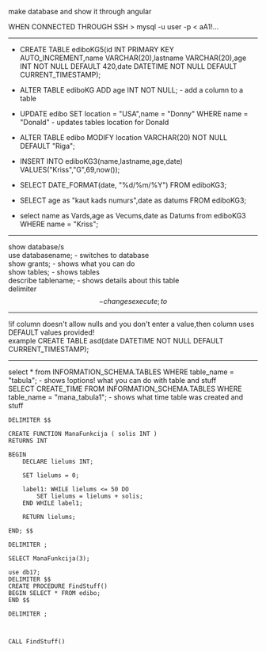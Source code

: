 make database and show it through angular       


WHEN CONNECTED THROUGH SSH >
mysql -u user -p  < aA1!...          
    
------------------------------------------------------------------  
- CREATE TABLE ediboKG5(id INT PRIMARY KEY AUTO_INCREMENT,name VARCHAR(20),lastname VARCHAR(20),age INT NOT NULL DEFAULT 420,date DATETIME NOT NULL DEFAULT CURRENT_TIMESTAMP);                     
- ALTER TABLE ediboKG ADD age INT NOT NULL; - add a column to a table                             
      
  
      
- UPDATE edibo SET location = "USA",name = "Donny"  WHERE name = "Donald"   - updates tables location for Donald    
- ALTER TABLE edibo MODIFY location VARCHAR(20) NOT NULL DEFAULT "Riga";      


- INSERT INTO ediboKG3(name,lastname,age,date) VALUES("Kriss","G",69,now());          
- SELECT DATE_FORMAT(date, "%d/%m/%Y") FROM ediboKG3;         
- SELECT age as "kaut kads numurs",date as datums FROM ediboKG3;  
- select name as Vards,age as Vecums,date as Datums from ediboKG3 WHERE name = "Kriss";

    
------------------------------------------------------------------    
show database/s     
use databasename; - switches to database          
show grants; - shows what you can do              
show tables; - shows tables             
describe tablename; - shows details about this table        
delimiter $$ - changes execute ; to $$         



------------------------------------------------------------------    
!if column doesn't allow nulls and you don't enter a value,then column uses DEFAULT values provided!            
example CREATE TABLE asd(date DATETIME NOT NULL DEFAULT CURRENT_TIMESTAMP);     






















------------------------------------------------------------------------------------------------
select * from INFORMATION_SCHEMA.TABLES WHERE table_name = "tabula"; - shows !options! what you can do with table and stuff    
SELECT CREATE_TIME FROM INFORMATION_SCHEMA.TABLES WHERE table_name = "mana_tabula1"; - shows what time table was created and stuff     


```
DELIMITER $$

CREATE FUNCTION ManaFunkcija ( solis INT )
RETURNS INT

BEGIN
	DECLARE lielums INT;
    
    SET lielums = 0;
    
    label1: WHILE lielums <= 50 DO
		SET lielums = lielums + solis;
	END WHILE label1;
    
    RETURN lielums;
    
END; $$

DELIMITER ;

SELECT ManaFunkcija(3);
```
```
use db17;
DELIMITER $$
CREATE PROCEDURE FindStuff()
BEGIN SELECT * FROM edibo;
END $$

DELIMITER ;



CALL FindStuff()
```
